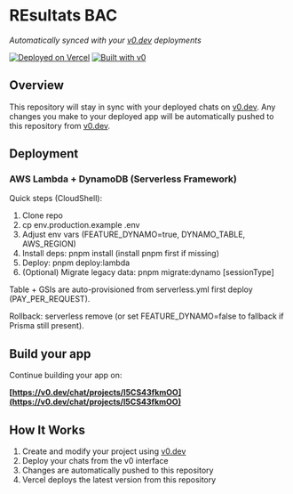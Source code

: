 # REsultats BAC 

*Automatically synced with your [v0.dev](https://v0.dev) deployments*

[![Deployed on Vercel](https://img.shields.io/badge/Deployed%20on-Vercel-black?style=for-the-badge&logo=vercel)](https://vercel.com/medebbe27-3994s-projects/v0-web-app-with-excel-data-c4)
[![Built with v0](https://img.shields.io/badge/Built%20with-v0.dev-black?style=for-the-badge)](https://v0.dev/chat/projects/I5CS43fkmOO)

## Overview

This repository will stay in sync with your deployed chats on [v0.dev](https://v0.dev).
Any changes you make to your deployed app will be automatically pushed to this repository from [v0.dev](https://v0.dev).

## Deployment

### AWS Lambda + DynamoDB (Serverless Framework)

Quick steps (CloudShell):
1. Clone repo
2. cp env.production.example .env
3. Adjust env vars (FEATURE_DYNAMO=true, DYNAMO_TABLE, AWS_REGION)
4. Install deps: pnpm install (install pnpm first if missing)
5. Deploy: pnpm deploy:lambda
6. (Optional) Migrate legacy data: pnpm migrate:dynamo <year> <examType> [sessionType]

Table + GSIs are auto-provisioned from serverless.yml first deploy (PAY_PER_REQUEST).

Rollback: serverless remove (or set FEATURE_DYNAMO=false to fallback if Prisma still present).

## Build your app

Continue building your app on:

**[https://v0.dev/chat/projects/I5CS43fkmOO](https://v0.dev/chat/projects/I5CS43fkmOO)**

## How It Works

1. Create and modify your project using [v0.dev](https://v0.dev)
2. Deploy your chats from the v0 interface
3. Changes are automatically pushed to this repository
4. Vercel deploys the latest version from this repository
